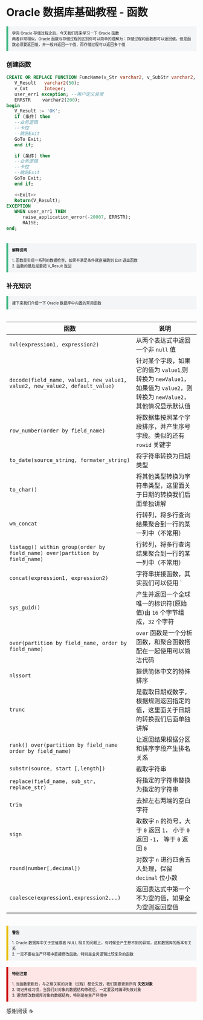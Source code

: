 # Oracle 数据库基础教程 - 函数

<section style="border-left: 5px solid #42b983; padding: 10px; background-color: #f3f5f7; font-size: 10px;">
    学完 Oracle 存储过程之后，今天我们再来学习一下 Oracle 函数
    <br>
    两者非常相似，Oracle 函数与存储过程的区别你可以简单的理解为：存储过程和函数都可以返回值，但是函数必须要返回值，并一般只返回一个值，而存储过程可以返回多个值
</section>


### 创建函数

```sql
CREATE OR REPLACE FUNCTION FuncName(v_Str varchar2, v_SubStr varchar2, v_Lot  varchar2 default 'N/A') return varchar2 is
   V_Result   varchar2(50);
   v_Cnt      Integer;
   user_err1 exception; --用户定义异常
   ERRSTR 　　varchar2(200);
begin
   V_Result := 'OK';
   if (条件) then
   --业务逻辑
   --卡控
   --跳到Exit
   GoTo Exit;
   end if;

   if (条件) then
   --业务逻辑
   --卡控
   --跳到Exit
   GoTo Exit;
   end if;

   <<Exit>>
   Return(V_Result);
EXCEPTION
   WHEN user_err1 THEN
      raise_application_error(-20007, ERRSTR);
      RAISE;
end;
```

<br>

<section style="border-left: 5px solid #42b983; padding: 10px; background-color: #f3f5f7; font-size: 10px;">
    <strong>解释说明</strong>
    <br><br>
    1. 函数是实现一系列的数据检查，如果不满足条件就直接跳到 Exit 退出函数
    <br>
    2. 函数的最后是要把 V_Result 返回
</section>


### 补充知识

<section style="border-left: 5px solid #42b983; padding: 10px; background-color: #f3f5f7; font-size: 10px;">
    接下来我们介绍一下 Oracle 数据库中内置的常用函数
</section>
<br>

| 函数                                                         | 说明                                                         |
| ------------------------------------------------------------ | ------------------------------------------------------------ |
| `nvl(expression1, expression2)`                              | 从两个表达式中返回一个非 `null` 值                           |
| `decode(field_name, value1, new_value1, value2, new_value2, default_value)` | 针对某个字段，如果它的值为 `value1`,则转换为 `newValue1`，如果值为 `value2`，则转换为 `newValue2`，其他情况显示默认值 |
| `row_number(order by field_name)`                            | 将数据集按照某个字段排序，并产生序号字段。类似的还有 `rowid` 关键字 |
| `to_date(source_string, formater_string)`                    | 将字符串转换为日期类型                                       |
| `to_char()`                                                  | 将其他类型转换为字符串类型，这里面关于日期的转换我们后面单独讲解 |
| `wm_concat`                                                  | 行转列，将多行查询结果聚合到一行的某一列中（不常用）         |
| `listagg() within group(order by field_name) over(partition by field_name)` | 行转列，将多行查询结果聚合到一行的某一列中（不常用）         |
| `concat(expression1, expression2)`                           | 字符串拼接函数，其实我们可以使用 `||` 来拼接                 |
| `sys_guid()`                                                 | 产生并返回一个全球唯一的标识符(原始值)由 `16` 个字节组成，`32` 个字符 |
| `over(partition by field_name, order by field_name)`         | `over` 函数是一个分析函数，和聚合函数搭配在一起使用可以简洁代码 |
| `nlssort`                                                    | 提供简体中文的特殊排序                                       |
| `trunc`                                                      | 是截取日期或数字，根据规则返回指定的值，这里面关于日期的转换我们后面单独讲解 |
| `rank() over(partition by field_name order by field_name)`   | 让返回结果根据分区和排序字段产生排名关系                     |
| `substr(source, start [,length])`                            | 截取字符串                                                   |
| `replace(field_name, sub_str, replace_str)`                  | 将指定的字符串替换为指定的字符串                             |
| `trim`                                                       | 去掉左右两端的空白字符                                       |
| `sign`                                                       | 取数字 `n` 的符号，大于 `0` 返回 `1`， 小于 `0` 返回 `-1`， 等于 `0` 返回 `0` |
| `round(number[,decimal])`                                    | 对数字 `n` 进行四舍五入处理，保留 `decimal` 位小数           |
| `coalesce(expression1,expression2...)`                       | 返回表达式中第一个不为空的值，如果全为空则返回空值           |

<br>

<section style="border-left: 5px solid #e7c000; padding: 10px; background-color: #f3f5f7; font-size: 10px;">
    <strong>警告</strong>
    <br><br>
    1. Oracle 数据库中关于空值或者 NULL 相关的问题上，有时候会产生想不到的异常，这和数据库的版本有关系
	<br>
    2. 一定不要在生产环境中直接修改函数，特别是业务逻辑比较复杂的函数
</section>

<br>

<section style="border-left: 5px solid #cc0000; padding: 10px; background-color: #ffe6e6; font-size: 10px;">
    <strong>特别注意</strong>
    <br><br>
    1. 当函数更新后，与之相关联的对象（过程）都会失效，我们需要更新所有 <strong>失效对象</strong>
    <br>
    2. 切记养成习惯，当我们对对象的数据结构修改后，一定要及时编译失效对象
    <br>
    3. 谨慎修改数据库对象的数据结构，特别是在生产环境中
</section>


感谢阅读 :coffee:

